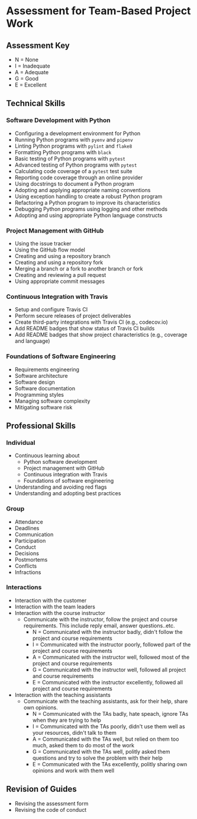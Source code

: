 # Assessment for Team-Based Project Work

## Assessment Key

* N = None
* I = Inadequate
* A = Adequate
* G = Good
* E = Excellent

## Technical Skills

### Software Development with Python

* Configuring a development environment for Python
* Running Python programs with `pyenv` and `pipenv`
* Linting Python programs with `pylint` and `flake8`
* Formatting Python programs with `black`
* Basic testing of Python programs with `pytest`
* Advanced testing of Python programs with `pytest`
* Calculating code coverage of a `pytest` test suite
* Reporting code coverage through an online provider
* Using docstrings to document a Python program
* Adopting and applying appropriate naming conventions
* Using exception handling to create a robust Python program
* Refactoring a Python program to improve its characteristics
* Debugging Python programs using logging and other methods
* Adopting and using appropriate Python language constructs

### Project Management with GitHub

* Using the issue tracker
* Using the GitHub flow model
* Creating and using a repository branch
* Creating and using a repository fork
* Merging a branch or a fork to another branch or fork
* Creating and reviewing a pull request
* Using appropriate commit messages

### Continuous Integration with Travis

* Setup and configure Travis CI
* Perform secure releases of project deliverables
* Create third-party integrations with Travis CI (e.g., codecov.io)
* Add README badges that show status of Travis CI builds
* Add README badges that show project characteristics (e.g., coverage and
  language)

### Foundations of Software Engineering

* Requirements engineering
* Software architecture
* Software design
* Software documentation
* Programming styles
* Managing software complexity
* Mitigating software risk

## Professional Skills

### Individual

* Continuous learning about
  * Python software development
  * Project management with GitHub
  * Continuous integration with Travis
  * Foundations of software engineering
* Understanding and avoiding red flags
* Understanding and adopting best practices

### Group

* Attendance
* Deadlines
* Communication
* Participation
* Conduct
* Decisions
* Postmortems
* Conflicts
* Infractions

### Interactions

* Interaction with the customer
* Interaction with the team leaders
* Interaction with the course instructor
  * Communicate with the instructor, follow the project and course requirements. This include reply email, answer questions..etc.
    * N = Communicated with the instructor badly, didn't follow the project and course requirements
    * I = Communicated with the instructor poorly, followed part of the project and course requirements
    * A = Communicated with the instructor well, followed most of the project and course requirements
    * G = Communicated with the instructor well, followed all project and course requirements
    * E = Communicated with the instructor excellently, followed all project and course requirements
* Interaction with the teaching assistants
  * Communicate with the teaching assistants, ask for their help, share own opinions.
    * N = Communicated with the TAs badly, hate speach, ignore TAs when they are trying to help
    * I = Communicated with the TAs poorly, didn't use them well as your resources, didn't talk to them
    * A = Communicated with the TAs well, but relied on them too much, asked them to do most of the work
    * G = Communicated with the TAs well, politly asked them questions and try to solve the problem with their help
    * E = Communicated with the TAs excellently, politly sharing own opinions and work with them well
## Revision of Guides

* Revising the assessment form
* Revising the code of conduct
